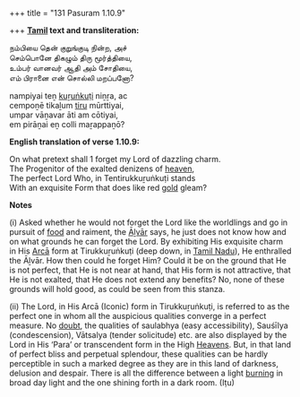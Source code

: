 +++
title = "131 Pasuram 1.10.9"

+++
**[Tamil](/definition/tamil#history "show Tamil definitions") text and transliteration:**

நம்பியை தென் குறுங்குடி நின்ற, அச்  
செம்பொனே திகழும் திரு மூர்த்தியை,  
உம்பர் வானவர் ஆதி அம் சோதியை,  
எம் பிரானை என் சொல்லி மறப்பனோ?

nampiyai teṉ [kuṟuṅkuṭi](/definition/kurunkuti#vaishnavism "show kuṟuṅkuṭi definitions") niṉṟa, ac  
cempoṉē tikaḻum [tiru](/definition/tiru#history "show tiru definitions") mūrttiyai,  
umpar vāṉavar āti am cōtiyai,  
em pirāṉai eṉ colli maṟappaṉō?

**English translation of verse 1.10.9:**

On what pretext shall 1 forget my Lord of dazzling charm.  
The Progenitor of the exalted denizens of [heaven](/definition/heaven#history "show heaven definitions"),  
The perfect Lord Who, in Tentirukkuṟuṅkuṭi stands  
With an exquisite Form that does like red [gold](/definition/gold#history "show gold definitions") gleam?

**Notes**

\(i\) Asked whether he would not forget the Lord like the worldlings and go in pursuit of [food](/definition/food#history "show food definitions") and raiment, the [Āḻvār](/definition/aḻvar#vaishnavism "show Āḻvār definitions") says, he just does not know how and on what grounds he can forget the Lord. By exhibiting His exquisite charm in His [Arcā](/definition/arca#history "show Arcā definitions") form at Tirukkuṟuṅkuṭi (deep down, in [Tamil Nadu](/definition/tamilnadu#history "show Tamil Nadu definitions")), He enthralled the Āḻvār. How then could he forget Him? Could it be on the ground that He is not perfect, that He is not near at hand, that His form is not attractive, that He is not exalted, that He does not extend any benefits? No, none of these grounds will hold good, as could be seen from this stanza.

\(ii\) The Lord, in His Arcā (Iconic) form in Tirukkuṟuṅkuṭi, is referred to as the perfect one in whom all the auspicious qualities converge in a perfect measure. No [doubt](/definition/doubt#history "show doubt definitions"), the qualities of saulabhya (easy accessibility), Sauśīlya (condescension), Vātsalya (tender solicitude) etc. are also displayed by the Lord in His ‘Para’ or transcendent form in the High [Heavens](/definition/heaven#history "show Heavens definitions"). But, in that land of perfect bliss and perpetual splendour, these qualities can be hardly perceptible in such a marked degree as they are in this land of darkness, delusion and despair. There is all the difference between a light [burning](/definition/burning#history "show burning definitions") in broad day light and the one shining forth in a dark room. (Iṭu)


